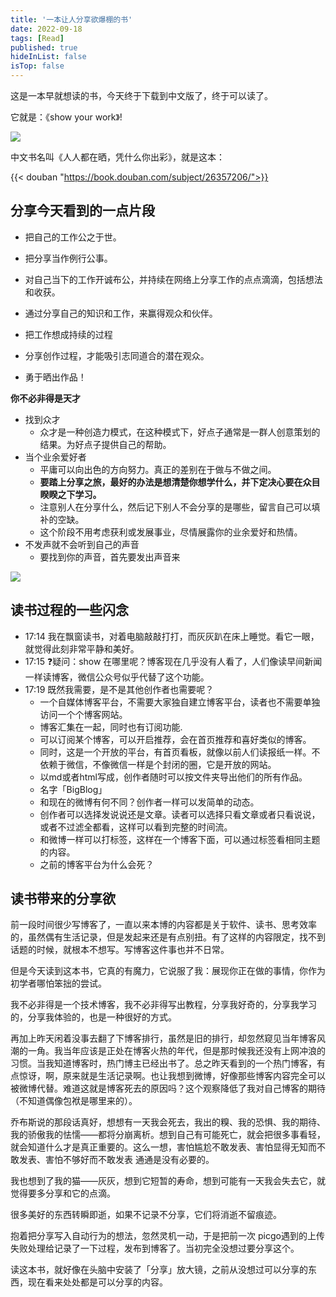 ```yaml
---
title: '一本让人分享欲爆棚的书'
date: 2022-09-18
tags: [Read]
published: true
hideInList: false
isTop: false
---
```

这是一本早就想读的书，今天终于下载到中文版了，终于可以读了。


它就是：《show your work》! 

![](https://s2.loli.net/2022/09/18/8C5DodzNxSTpaAm.png)

<!--more-->

中文书名叫《人人都在晒，凭什么你出彩》，就是这本：

{{< douban "https://book.douban.com/subject/26357206/">}}

## 分享今天看到的一点片段

- 把自己的工作公之于世。

- 把分享当作例行公事。

- 对自己当下的工作开诚布公，并持续在网络上分享工作的点点滴滴，包括想法和收获。

- 通过分享自己的知识和工作，来赢得观众和伙伴。

- 把工作想成持续的过程
- 分享创作过程，才能吸引志同道合的潜在观众。
- 勇于晒出作品！

**你不必非得是天才**

- 找到众才
	- 众才是一种创造力模式，在这种模式下，好点子通常是一群人创意策划的结果。为好点子提供自己的帮助。
- 当个业余爱好者
	- 平庸可以向出色的方向努力。真正的差别在于做与不做之间。
	- **要踏上分享之旅，最好的办法是想清楚你想学什么，并下定决心要在众目睽睽之下学习。**
	- 注意别人在分享什么，然后记下别人不会分享的是哪些，留言自己可以填补的空缺。
	- 这个阶段不用考虑获利或发展事业，尽情展露你的业余爱好和热情。
- 不发声就不会听到自己的声音
	- 要找到你的声音，首先要发出声音来

![](https://s2.loli.net/2022/09/18/XBTWuexrfGSPoIa.png)


## 读书过程的一些闪念

- 17:14 我在飘窗读书，对着电脑敲敲打打，而灰灰趴在床上睡觉。看它一眼，就觉得此刻非常平静和美好。
- 17:15 ❓疑问：show 在哪里呢？博客现在几乎没有人看了，人们像读早间新闻一样读博客，微信公众号似乎代替了这个功能。
- 17:19 既然我需要，是不是其他创作者也需要呢？
	- 一个自媒体博客平台，不需要大家独自建立博客平台，读者也不需要单独访问一个个博客网站。
	- 博客汇集在一起，同时也有订阅功能.
	- 可以订阅某个博客，可以开启推荐，会在首页推荐和喜好类似的博客。
	- 同时，这是一个开放的平台，有首页看板，就像以前人们读报纸一样。不依赖于微信，不像微信一样是个封闭的圈，它是开放的网站。
	- 以md或者html写成，创作者随时可以按文件夹导出他们的所有作品。
	- 名字「BigBlog」
	- 和现在的微博有何不同？创作者一样可以发简单的动态。
	- 创作者可以选择发说说还是文章。读者可以选择只看文章或者只看说说，或者不过滤全都看，这样可以看到完整的时间流。
	- 和微博一样可以打标签，这样在一个博客下面，可以通过标签看相同主题的内容。
	- 之前的博客平台为什么会死？

## 读书带来的分享欲

前一段时间很少写博客了，一直以来本博的内容都是关于软件、读书、思考效率的，虽然偶有生活记录，但是发起来还是有点别扭。有了这样的内容限定，找不到话题的时候，就根本不想写。写博客这件事也并不日常。

但是今天读到这本书，它真的有魔力，它说服了我：展现你正在做的事情，你作为初学者哪怕笨拙的尝试。

我不必非得是一个技术博客，我不必非得写出教程，分享我好奇的，分享我学习的，分享我体验的，也是一种很好的方式。

再加上昨天闲着没事去翻了下博客排行，虽然是旧的排行，却忽然窥见当年博客风潮的一角。我当年应该是正处在博客火热的年代，但是那时候我还没有上网冲浪的习惯。当我知道博客时，热门博主已经出书了。总之昨天看到的一个热门博客，有点惊讶，啊，原来就是生活记录啊。也让我想到微博，好像那些博客内容完全可以被微博代替。难道这就是博客死去的原因吗？这个观察降低了我对自己博客的期待（不知道偶像包袱是哪里来的）。

乔布斯说的那段话真好，想想有一天我会死去，我出的糗、我的恐惧、我的期待、我的骄傲我的怯懦——都将分崩离析。想到自己有可能死亡，就会把很多事看轻，就会知道什么才是真正重要的。这么一想，害怕尴尬不敢发表、害怕显得无知而不敢发表、害怕不够好而不敢发表 通通是没有必要的。

我也想到了我的猫——灰灰，想到它短暂的寿命，想到可能有一天我会失去它，就觉得要多分享和它的点滴。

很多美好的东西转瞬即逝，如果不记录不分享，它们将消逝不留痕迹。

抱着把分享写入自动行为的想法，忽然灵机一动，于是把前一次 picgo遇到的上传失败处理给记录了一下过程，发布到博客了。当初完全没想过要分享这个。

读这本书，就好像在头脑中安装了「分享」放大镜，之前从没想过可以分享的东西，现在看来处处都是可以分享的内容。
